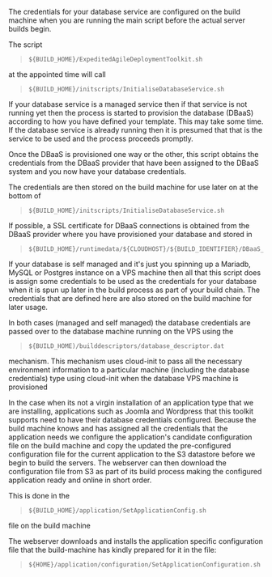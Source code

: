 The credentials for your database service are configured on the build machine when you are running the main script before the actual server builds begin.

The script 

>     ${BUILD_HOME}/ExpeditedAgileDeploymentToolkit.sh 

at the appointed time will call 

>     ${BUILD_HOME}/initscripts/InitialiseDatabaseService.sh


If your database service is a managed service then if that service is not running yet then the process is started to provision the database (DBaaS) according to how you have defined your template. This may take some time. If the database service is already running then it is presumed that that is the service to be used and the process proceeds promptly.

Once the DBaaS is provisioned one way or the other, this script obtains the credentials from the DBaaS provider that have been assigned to the DBaaS system and you now have your database credentials.

The credentials are then stored on the build machine for use later on at the bottom of 

>     ${BUILD_HOME}/initscripts/InitialiseDatabaseService.sh

If possible, a SSL certificate for DBaaS connections is obtained from the DBaaS provider where you have provisioned your database and stored in 

>     ${BUILD_HOME}/runtimedata/${CLOUDHOST}/${BUILD_IDENTIFIER}/DBaaS_CERT


If your database is self managed and it's just you spinning up a Mariadb, MySQL or Postgres instance on a VPS machine then all that this script does is assign some credentials to be used as the credentials for your database when it is spun up later in the build process as part of your build chain. The credentials that are defined here are also stored on the build machine for later usage.

In both cases (managed and self managed) the database credentials are passed over to the database machine running on the VPS using the 

>     ${BUILD_HOME)/builddescriptors/database_descriptor.dat 

mechanism. This mechanism uses cloud-init to pass all the necessary environment information to a particular machine (including the database credentials) type using cloud-init when the database VPS machine is provisioned

In the case when its not a virgin installation of an application type that we are installing, applications such as Joomla and Wordpress that this toolkit supports need to have their database credentials configured. Because the build machine knows and has assigned all the credentials that the application needs we configure the application's candidate configuration file on the build machine and copy the updated the pre-configured configuration file for the current application to the S3 datastore before we begin to build the servers. The webserver can then download the configuration file from S3 as part of its build process making the configured application ready and online in short order.

This is done in the 

>     ${BUILD_HOME}/application/SetApplicationConfig.sh 

file on the build machine

The webserver downloads and installs the application specific configuration file that the build-machine has kindly prepared for it in the file:

>     ${HOME}/application/configuration/SetApplicationConfiguration.sh

